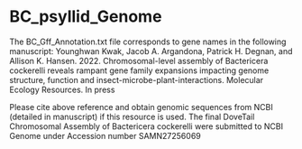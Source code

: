 # BC_psyllid_Genome
The BC_Gff_Annotation.txt file corresponds to gene names in the following manuscript:
Younghwan Kwak, Jacob A. Argandona, Patrick H. Degnan, and Allison K. Hansen. 2022. Chromosomal-level assembly of Bactericera cockerelli reveals rampant gene family expansions impacting genome structure, function and insect-microbe-plant-interactions. Molecular Ecology Resources. In press

Please cite above reference and obtain genomic sequences from NCBI (detailed in manuscript) if this resource is used.
The final DoveTail Chromosomal Assembly of Bactericera cockerelli were submitted to NCBI Genome under Accession number SAMN27256069
